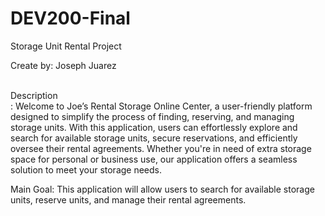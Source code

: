 # DEV200-Final
Storage Unit Rental Project

Create by: Joseph Juarez

<br>Description<br>: 
Welcome to Joe’s Rental Storage Online Center, 
a user-friendly platform designed to simplify the process of finding, reserving, 
and managing storage units. With this application, users can effortlessly explore and search for available storage units,
secure reservations, and efficiently oversee their rental agreements. Whether you're in need of extra storage space for personal or business use,
our application offers a seamless solution to meet your storage needs.

Main Goal:
This application will allow users to search for available storage units, reserve units, and manage their rental agreements.








